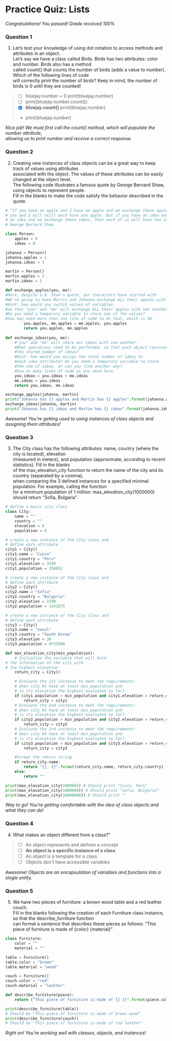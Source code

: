 # Practice Quiz: Lists

*Congratulations! You passed! Grade received 100%*

### Question 1

1. Let’s test your knowledge of using dot notation to access methods and attributes in an object.\
Let’s say we have a class called Birds. Birds has two attributes: color and number. Birds also has a method\
called count() that counts the number of birds (adds a value to number). Which of the following lines of code\
will correctly print the number of birds? Keep in mind, the number of birds is 0 until they are counted!

> - [ ] bluejay.number = 0
 print(bluejay.number)
> - [ ] print(bluejay.number.count())
> - [x] **bluejay.count()**
 print(bluejay.number)
> - print(bluejay.number)

*Nice job! We must first call the count() method, which will populate the number attribute,*\
*allowing us to print number and receive a correct response.*

### Question 2

2. Creating new instances of class objects can be a great way to keep track of values using attributes\
associated with the object. The values of these attributes can be easily changed at the object level.\
The following code illustrates a famous quote by George Bernard Shaw, using objects to represent people.\
Fill in the blanks to make the code satisfy the behavior described in the quote.

```Python
# “If you have an apple and I have an apple and we exchange these apples then
# you and I will still each have one apple. But if you have an idea and I have
# an idea and we exchange these ideas, then each of us will have two ideas.”
# George Bernard Shaw

class Person:
    apples = 0
    ideas = 0

johanna = Person()
johanna.apples = 1
johanna.ideas = 1

martin = Person()
martin.apples = 2
martin.ideas = 1

def exchange_apples(you, me):
#Here, despite G.B. Shaw's quote, our characters have started with       #different amounts of apples so we can better observe the results. 
#We're going to have Martin and Johanna exchange ALL their apples with #one another.
#Hint: how would you switch values of variables, 
#so that "you" and "me" will exchange ALL their apples with one another?
#Do you need a temporary variable to store one of the values?
#You may need more than one line of code to do that, which is OK. 
    	you.apples, me.apples = me.apples, you.apples
    	return you.apples, me.apples
    
def exchange_ideas(you, me):
    #"you" and "me" will share our ideas with one another.
    #What operations need to be performed, so that each object receives
    #the shared number of ideas?
    #Hint: how would you assign the total number of ideas to 
    #each idea attribute? Do you need a temporary variable to store 
    #the sum of ideas, or can you find another way? 
    #Use as many lines of code as you need here.
    you.ideas = you.ideas + me.ideas
    me.ideas = you.ideas
    return you.ideas, me.ideas

exchange_apples(johanna, martin)
print("Johanna has {} apples and Martin has {} apples".format(johanna.apples, martin.apples))
exchange_ideas(johanna, martin)
print("Johanna has {} ideas and Martin has {} ideas".format(johanna.ideas, martin.ideas))
```

*Awesome! You’re getting used to using instances of class objects and assigning them attributes!*

### Question 3

3. The City class has the following attributes: name, country (where the city is located), elevation\
(measured in meters), and population (approximate, according to recent statistics). Fill in the blanks\
of the max_elevation_city function to return the name of the city and its country (separated by a comma),\
when comparing the 3 defined instances for a specified minimal population. For example, calling the function\
for a minimum population of 1 million: max_elevation_city(1000000) should return "Sofia, Bulgaria".

```Python
# define a basic city class
class City:
	name = ""
	country = ""
	elevation = 0 
	population = 0

# create a new instance of the City class and
# define each attribute
city1 = City()
city1.name = "Cusco"
city1.country = "Peru"
city1.elevation = 3399
city1.population = 358052

# create a new instance of the City class and
# define each attribute
city2 = City()
city2.name = "Sofia"
city2.country = "Bulgaria"
city2.elevation = 2290
city2.population = 1241675

# create a new instance of the City class and
# define each attribute
city3 = City()
city3.name = "Seoul"
city3.country = "South Korea"
city3.elevation = 38
city3.population = 9733509

def max_elevation_city(min_population):
	# Initialize the variable that will hold 
# the information of the city with 
# the highest elevation 
	return_city = City()

	# Evaluate the 1st instance to meet the requirements:
	# does city #1 have at least min_population and
	# is its elevation the highest evaluated so far?
	if city1.population > min_population and city1.elevation > return_city.elevation:
		return_city = city1
	# Evaluate the 2nd instance to meet the requirements:
	# does city #2 have at least min_population and
	# is its elevation the highest evaluated so far?
	if city2.population > min_population and city2.elevation > return_city.elevation:
		return_city = city2
	# Evaluate the 3rd instance to meet the requirements:
	# does city #3 have at least min_population and
	# is its elevation the highest evaluated so far?
	if city3.population > min_population and city3.elevation > return_city.elevation:
		return_city = city3

	#Format the return string
	if return_city.name:
		return "{}, {}".format(return_city.name, return_city.country)
	else:
		return ""

print(max_elevation_city(100000)) # Should print "Cusco, Peru"
print(max_elevation_city(1000000)) # Should print "Sofia, Bulgaria"
print(max_elevation_city(10000000)) # Should print ""
```

*Way to go! You're getting comfortable with the idea of class objects and what they can do!*

### Question 4

4. What makes an object different from a class?"

> - [ ] An object represents and defines a concept
> - [ ] **An object is a specific instance of a class**
> - [ ] An object is a template for a class
> - [ ] Objects don't have accessible variables

*Awesome! Objects are an encapsulation of variables and functions into a single entity.*

### Question 5

5. We have two pieces of furniture: a brown wood table and a red leather couch.\
Fill in the blanks following the creation of each Furniture class instance, so that the describe_furniture function\
can format a sentence that describes these pieces as follows: "This piece of furniture is made of {color} {material}"

```Python
class Furniture:
	color = ""
	material = ""

table = Furniture()
table.color = "brown"
table.material = "wood"

couch = Furniture()
couch.color = "red"
couch.material = "leather"

def describe_furniture(piece):
	return ("This piece of furniture is made of {} {}".format(piece.color, piece.material))

print(describe_furniture(table)) 
# Should be "This piece of furniture is made of brown wood"
print(describe_furniture(couch)) 
# Should be "This piece of furniture is made of red leather"
```

*Right on! You're working well with classes, objects, and instances!*